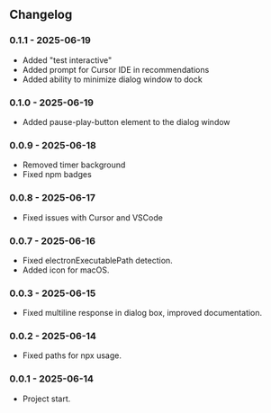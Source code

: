 ## Changelog

### 0.1.1 - 2025-06-19
- Added "test interactive"
- Added prompt for Cursor IDE in recommendations
- Added ability to minimize dialog window to dock

### 0.1.0 - 2025-06-19
- Added pause-play-button element to the dialog window

### 0.0.9 - 2025-06-18
- Removed timer background
- Fixed npm badges

### 0.0.8 - 2025-06-17
- Fixed issues with Cursor and VSCode

### 0.0.7 - 2025-06-16
- Fixed electronExecutablePath detection.
- Added icon for macOS.

### 0.0.3 - 2025-06-15
- Fixed multiline response in dialog box, improved documentation.

### 0.0.2 - 2025-06-14
- Fixed paths for npx usage.

### 0.0.1 - 2025-06-14
- Project start.